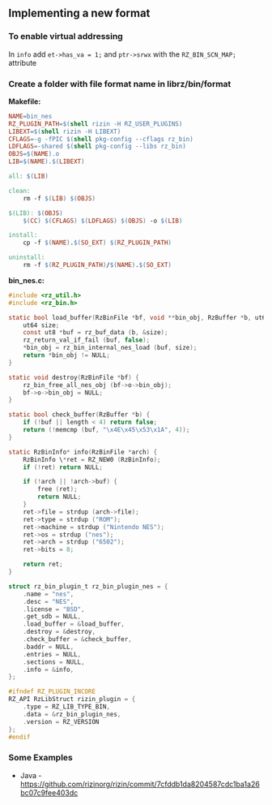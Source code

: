 ## Implementing a new format

### To enable virtual addressing

In `info` add `et->has_va = 1;` and `ptr->srwx` with the `RZ_BIN_SCN_MAP;` attribute

### Create a folder with file format name in librz/bin/format

**Makefile:**

```Makefile
NAME=bin_nes
RZ_PLUGIN_PATH=$(shell rizin -H RZ_USER_PLUGINS)
LIBEXT=$(shell rizin -H LIBEXT)
CFLAGS=-g -fPIC $(shell pkg-config --cflags rz_bin)
LDFLAGS=-shared $(shell pkg-config --libs rz_bin)
OBJS=$(NAME).o
LIB=$(NAME).$(LIBEXT)

all: $(LIB)

clean:
	rm -f $(LIB) $(OBJS)

$(LIB): $(OBJS)
	$(CC) $(CFLAGS) $(LDFLAGS) $(OBJS) -o $(LIB)

install:
	cp -f $(NAME).$(SO_EXT) $(RZ_PLUGIN_PATH)

uninstall:
	rm -f $(RZ_PLUGIN_PATH)/$(NAME).$(SO_EXT)

```

**bin_nes.c:**

```c
#include <rz_util.h>
#include <rz_bin.h>

static bool load_buffer(RzBinFile *bf, void **bin_obj, RzBuffer *b, ut64 loadaddr, Sdb *sdb) {
	ut64 size;
	const ut8 *buf = rz_buf_data (b, &size);
	rz_return_val_if_fail (buf, false);
	*bin_obj = rz_bin_internal_nes_load (buf, size);
	return *bin_obj != NULL;
}

static void destroy(RzBinFile *bf) {
	rz_bin_free_all_nes_obj (bf->o->bin_obj);
	bf->o->bin_obj = NULL;
}

static bool check_buffer(RzBuffer *b) {
	if (!buf || length < 4) return false;
	return (!memcmp (buf, "\x4E\x45\x53\x1A", 4));
}

static RzBinInfo* info(RzBinFile *arch) {
	RzBinInfo \*ret = RZ_NEW0 (RzBinInfo);
	if (!ret) return NULL;

	if (!arch || !arch->buf) {
		free (ret);
		return NULL;
	}
	ret->file = strdup (arch->file);
	ret->type = strdup ("ROM");
	ret->machine = strdup ("Nintendo NES");
	ret->os = strdup ("nes");
	ret->arch = strdup ("6502");
	ret->bits = 8;

	return ret;
}

struct rz_bin_plugin_t rz_bin_plugin_nes = {
	.name = "nes",
	.desc = "NES",
	.license = "BSD",
	.get_sdb = NULL,
	.load_buffer = &load_buffer,
	.destroy = &destroy,
	.check_buffer = &check_buffer,
	.baddr = NULL,
	.entries = NULL,
	.sections = NULL,
	.info = &info,
};

#ifndef RZ_PLUGIN_INCORE
RZ_API RzLibStruct rizin_plugin = {
	.type = RZ_LIB_TYPE_BIN,
	.data = &rz_bin_plugin_nes,
	.version = RZ_VERSION
};
#endif

```

### Some Examples

* Java - https://github.com/rizinorg/rizin/commit/7cfddb1da8204587cdc1ba1a26bc07c9fee403dc

